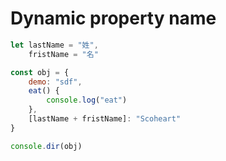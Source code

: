 # Dynamic property name
``` javascript
let lastName = "姓",
	fristName = "名"

const obj = {
	demo: "sdf",
	eat() {
		console.log("eat")
	},
	[lastName + fristName]: "Scoheart"
}

console.dir(obj)
```